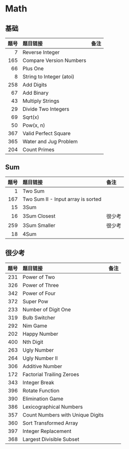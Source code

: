 # Math

## 基础

| 题号 | 题目链接 | 备注 |
| -: | :- | :- |
| 7 | Reverse Integer | |
| 165 | Compare Version Numbers | |
| 66 | Plus One | |
| 8 | String to Integer (atoi) | |
| 258 | Add Digits | |
| 67 | Add Binary | |
| 43 | Multiply Strings | |
| 29 | Divide Two Integers | |
| 69 | Sqrt(x) | |
| 50 | Pow(x, n) | |
| 367 | Valid Perfect Square | |
| 365 | Water and Jug Problem | |
| 204 | Count Primes | |

## Sum

| 题号 | 题目链接 | 备注 |
| -: | :- | :- |
| 1 | Two Sum | |
| 167 | Two Sum II - Input array is sorted | |
| 15 | 3Sum | |
| 16 | 3Sum Closest | 很少考 |
| 259 | 3Sum Smaller | 很少考 |
| 18 | 4Sum | |

## 很少考

| 题号 | 题目链接 | 备注 |
| -: | :- | :- |
| 231 | Power of Two | |
| 326 | Power of Three | |
| 342 | Power of Four | |
| 372 | Super Pow | |
| 233 | Number of Digit One | |
| 319 | Bulb Switcher | |
| 292 | Nim Game | |
| 202 | Happy Number | |
| 400 | Nth Digit | |
| 263 | Ugly Number | |
| 264 | Ugly Number II | |
| 306 | Additive Number | |
| 172 | Factorial Trailing Zeroes | |
| 343 | Integer Break | |
| 396 | Rotate Function | |
| 390 | Elimination Game | |
| 386 | Lexicographical Numbers | |
| 357 | Count Numbers with Unique Digits | |
| 360 | Sort Transformed Array | |
| 397 | Integer Replacement | |
| 368 | Largest Divisible Subset | |

